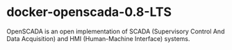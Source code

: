 # docker-openscada-0.8-LTS
OpenSCADA is an open implementation of SCADA (Supervisory Control And Data Acquisition) and HMI (Human-Machine Interface) systems.
